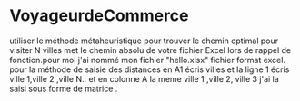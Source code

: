 # VoyageurdeCommerce
utiliser le méthode métaheuristique pour trouver le chemin optimal pour visiter N villes
met le chemin absolu de votre fichier Excel lors de rappel de fonction.pour moi j'ai nommé mon fichier "hello.xlsx" fichier format excel.
pour la méthode de saisie des distances en A1 écris villes et la ligne 1 écris ville 1,ville 2 ,ville N.. et en colonne A la meme ville 1 ,ville 2, ville 3
j'ai la saisi sous forme de matrice .
